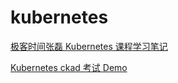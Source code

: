 # kubernetes

[极客时间张磊 Kubernetes 课程学习笔记](kubernetes/K8s-Learn.md)

[Kubernetes ckad 考试 Demo](kubernetes/ckad/ckad.md)
